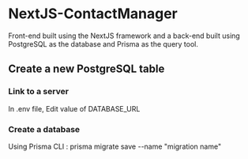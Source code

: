 # NextJS-ContactManager
Front-end built using the NextJS framework and a back-end built using PostgreSQL as the database and Prisma as the query tool.

## Create a new PostgreSQL table
### Link to a server
In .env file, Edit value of DATABASE_URL

### Create a database
Using Prisma CLI : prisma migrate save --name "migration name"



